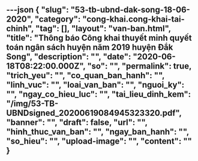 ---json
{
    "slug": "53-tb-ubnd-dak-song-18-06-2020",
    "category": "cong-khai.cong-khai-tai-chinh",
    "tag": [],
    "layout": "van-ban.html",
    "title": "Thông báo Công khai thuyết minh quyết toán ngân sách huyện năm 2019 huyện Đắk Song",
    "description": "",
    "date": "2020-06-18T08:22:00.000Z",
    "so": "",
    "permalink": true,
    "trich_yeu": "",
    "co_quan_ban_hanh": "",
    "linh_vuc": "",
    "loai_van_ban": "",
    "nguoi_ky": "",
    "ngay_co_hieu_luc": "",
    "tai_lieu_dinh_kem": "/img/53-TB-UBNDsigned_20200619084945323320.pdf",
    "banner": "",
    "draft": false,
    "url": "",
    "hinh_thuc_van_ban": "",
    "ngay_ban_hanh": "",
    "so_hieu": "",
    "upload-image": "",
    "__content__": ""
}
---
